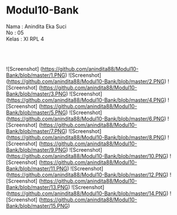 # Modul10-Bank

Nama  : Anindita Eka Suci <br>
No    : 05 <br>
Kelas : XI RPL 4 <br>
<br>
<br>
<br>

![Screenshot] (https://github.com/anindita88/Modul10-Bank/blob/master/1.PNG)
![Screenshot] (https://github.com/anindita88/Modul10-Bank/blob/master/2.PNG)
![Screenshot] (https://github.com/anindita88/Modul10-Bank/blob/master/3.PNG)
![Screenshot] (https://github.com/anindita88/Modul10-Bank/blob/master/4.PNG)
![Screenshot] (https://github.com/anindita88/Modul10-Bank/blob/master/5.PNG)
![Screenshot] (https://github.com/anindita88/Modul10-Bank/blob/master/6.PNG)
![Screenshot] (https://github.com/anindita88/Modul10-Bank/blob/master/7.PNG)
![Screenshot] (https://github.com/anindita88/Modul10-Bank/blob/master/8.PNG)
![Screenshot] (https://github.com/anindita88/Modul10-Bank/blob/master/9.PNG)
![Screenshot] (https://github.com/anindita88/Modul10-Bank/blob/master/10.PNG)
![Screenshot] (https://github.com/anindita88/Modul10-Bank/blob/master/11.PNG)
![Screenshot] (https://github.com/anindita88/Modul10-Bank/blob/master/12.PNG)
![Screenshot] (https://github.com/anindita88/Modul10-Bank/blob/master/13.PNG)
![Screenshot] (https://github.com/anindita88/Modul10-Bank/blob/master/14.PNG)
![Screenshot] (https://github.com/anindita88/Modul10-Bank/blob/master/15.PNG)
